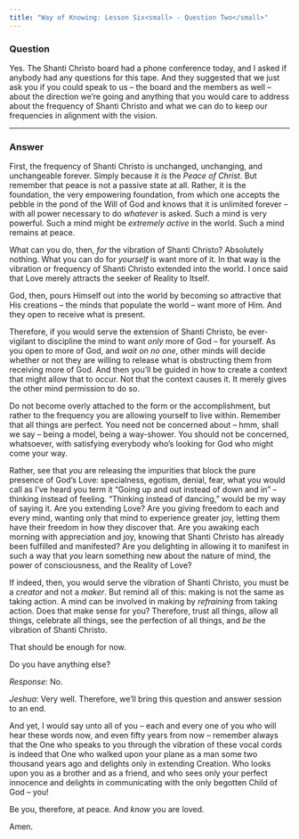 ```yaml
---
title: "Way of Knowing: Lesson Six<small> - Question Two</small>"
---
```


### Question

Yes. The Shanti Christo board had a phone conference today, and I asked
if anybody had any questions for this tape. And they suggested that we
just ask you if you could speak to us &ndash; the board and the members as
well &ndash; about the direction we&rsquo;re going and anything that you would care
to address about the frequency of Shanti Christo and what we can do to
keep our frequencies in alignment with the vision.

---

### Answer

First, the frequency of Shanti Christo is unchanged, unchanging,
and unchangeable forever. Simply because it *is* the *Peace of Christ*. But
remember that peace is not a passive state at all. Rather, it is the
foundation, the very empowering foundation, from which one accepts the
pebble in the pond of the Will of God and knows that it is unlimited
forever &ndash; with all power necessary to do *whatever* is asked. Such a mind
is very powerful. Such a mind might be *extremely active* in the world.
Such a mind remains at peace.

What can you do, then, *for* the vibration of Shanti Christo? Absolutely
nothing. What you can do for *yourself* is want more of it. In that way is
the vibration or frequency of Shanti Christo extended into the world. I
once said that Love merely attracts the seeker of Reality to Itself.

God, then, pours Himself out into the world by becoming so attractive
that His creations &ndash; the minds that populate the world &ndash; want more of
Him. And they open to receive what is present.

Therefore, if you would serve the extension of Shanti Christo, be
ever-vigilant to discipline the mind to want *only* more of God &ndash; for
yourself. As you open to more of God, and *wait on no one*, other minds
will decide whether or not they are willing to release what is
obstructing them from receiving more of God. And then you&rsquo;ll be guided
in how to create a context that might allow that to occur. Not that the
context causes it. It merely gives the other mind permission to do so.

Do not become overly attached to the form or the accomplishment, but
rather to the frequency you are allowing yourself to live within.
Remember that all things are perfect. You need not be concerned about &ndash;
hmm, shall we say &ndash; being a model, being a way-shower. You should not be
concerned, whatsoever, with satisfying everybody who&rsquo;s looking for God
who might come your way.

Rather, see that *you* are releasing the impurities that block the pure
presence of God&rsquo;s Love: specialness, egotism, denial, fear, what you
would call as I&rsquo;ve heard you term it &ldquo;Going up and out instead of down
and in&rdquo; &ndash; thinking instead of feeling. &ldquo;Thinking instead of dancing,&rdquo;
would be my way of saying it. Are you extending Love? Are you giving
freedom to each and every mind, wanting only that mind to experience
greater joy, letting them have their freedom in how they discover that.
Are you awaking each morning with appreciation and joy, knowing that
Shanti Christo has already been fulfilled and manifested? Are you
delighting in allowing it to manifest in such a way that *you* learn
something new about the nature of mind, the power of consciousness, and
the Reality of Love?

If indeed, then, you would serve the vibration of Shanti Christo, you
must be a *creator* and not a *maker*. But remind all of this: making is not
the same as taking action. A mind can be involved in making by
*refraining* from taking action. Does that make sense for you? Therefore,
trust all things, allow all things, celebrate all things, see the
perfection of all things, and *be* the vibration of Shanti Christo.

That should be enough for now.

Do you have anything else?

*Response*: No.

*Jeshua*: Very well. Therefore, we&rsquo;ll bring this question and answer
session to an end.

And yet, I would say unto all of you &ndash; each and every one of you who
will hear these words now, and even fifty years from now &ndash; remember
always that the One who speaks to you through the vibration of these
vocal cords is indeed that One who walked upon your plane as a man some
two thousand years ago and delights only in extending Creation. Who
looks upon you as a brother and as a friend, and who sees only your
perfect innocence and delights in communicating with the only begotten
Child of God &ndash; you!

Be you, therefore, at peace. And *know* you are loved.

Amen.

